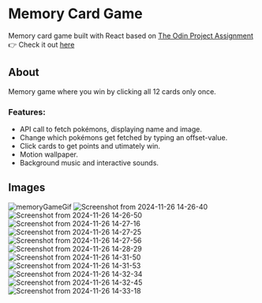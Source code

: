 # Memory Card Game
Memory card game built with React based on <a href="https://www.theodinproject.com/lessons/node-path-react-new-memory-card">The Odin Project Assignment</a> <br/>
👉 Check it out <a href="https://memorycardgame-ashy.vercel.app/">here</a>

## About
Memory game where you win by clicking all 12 cards only once.
### Features:
* API call to fetch pokémons, displaying name and image.
* Change which pokémons get fetched by typing an offset-value.
* Click cards to get points and utimately win.
* Motion wallpaper.
* Background music and interactive sounds.

## Images
![memoryGameGif](https://github.com/user-attachments/assets/899fdddc-bb9b-4f96-a716-3610f898562f)
![Screenshot from 2024-11-26 14-26-40](https://github.com/user-attachments/assets/ac1b61be-736a-4093-b2ff-a584181f5b8b)
![Screenshot from 2024-11-26 14-26-50](https://github.com/user-attachments/assets/b5629942-4c85-47e9-807b-93d5795d4547)
![Screenshot from 2024-11-26 14-27-16](https://github.com/user-attachments/assets/43a06fc6-96fb-4022-9072-d58f021d96c6)
![Screenshot from 2024-11-26 14-27-25](https://github.com/user-attachments/assets/d4a0b258-7b13-48c4-aa37-6021d8c17c4c)
![Screenshot from 2024-11-26 14-27-56](https://github.com/user-attachments/assets/8eef9143-0897-4519-8c7b-4373e1c59579)
![Screenshot from 2024-11-26 14-28-29](https://github.com/user-attachments/assets/282c2a22-08e7-419b-9f66-62823e189c22)
![Screenshot from 2024-11-26 14-31-50](https://github.com/user-attachments/assets/62346a8c-8838-4d32-82f0-732cc4afe867)
![Screenshot from 2024-11-26 14-31-53](https://github.com/user-attachments/assets/57d0fbad-df2d-430a-a9af-8a747c3b4d05)
![Screenshot from 2024-11-26 14-32-34](https://github.com/user-attachments/assets/2c994eb1-7a65-4a74-a35f-c4c13de13eaa)
![Screenshot from 2024-11-26 14-32-45](https://github.com/user-attachments/assets/c090b16b-c813-4030-890e-0c44bf0eacf8)
![Screenshot from 2024-11-26 14-33-18](https://github.com/user-attachments/assets/a0badeeb-7613-4ca3-94b2-af3128f27116)










